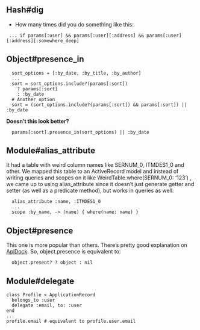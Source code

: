 
## Hash#dig

 - How many times did you do something like this:

 ```
  ... if params[:user] && params[:user][:address] && params[:user][:address][:somewhere_deep]

```

## Object#presence_in

```
  sort_options = [:by_date, :by_title, :by_author]
  ...
  sort = sort_options.include?(params[:sort])
    ? params[:sort]
    : :by_date
  # Another option
  sort = (sort_options.include?(params[:sort]) && params[:sort]) || :by_date

```

<strong>Doesn’t this look better?</strong>

```
  params[:sort].presence_in(sort_options) || :by_date
```

## Module#alias_attribute

It had a table with weird column names like SERNUM_0, ITMDES1_0 and other. We mapped this table to an ActiveRecord model and instead of writing queries and scopes on it like WeirdTable.where(SERNUM_0: ‘123’) , we came up to using alias_attribute since it doesn’t just generate getter and setter (as well as a predicate method), but works in queries as well:

```
  alias_attribute :name, :ITMDES1_0
  ...
  scope :by_name, -> (name) { where(name: name) }
```

## Object#presence

This one is more popular than others. There’s pretty good explanation on  <a href="https://apidock.com/rails/Object/presence">ApiDock</a>. So, object.presence is equivalent to:

```
  object.present? ? object : nil
```

## Module#delegate

```
class Profile < ApplicationRecord
  belongs_to :user
  delegate :email, to: :user
end
...
profile.email # equivalent to profile.user.email
```
